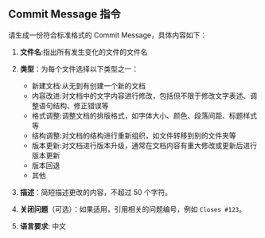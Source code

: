 ## Commit Message 指令

请生成一份符合标准格式的 Commit Message，具体内容如下：

1. **文件名**:指出所有发生变化的文件的文件名

2. **类型**：为每个文件选择以下类型之一：
   - 新建文档:从无到有创建一个新的文档
   - 内容改进:对文档中的文字内容进行修改，包括但不限于修改文字表述、调整语句结构、修正错误等
   - 格式调整:调整文档的排版格式，如字体大小、颜色、段落间距、标题样式等
   - 结构调整:对文档的结构进行重新组织，如文件转移到别的文件夹等
   - 版本更新:对文档进行版本升级，通常在文档内容有重大修改或更新后进行版本更新
   - 版本回退
   - 其他

3. **描述**：简短描述更改的内容，不超过 50 个字符。

4. **关闭问题**（可选）：如果适用，引用相关的问题编号，例如 `Closes #123`。

5. **语言要求**: 中文
  